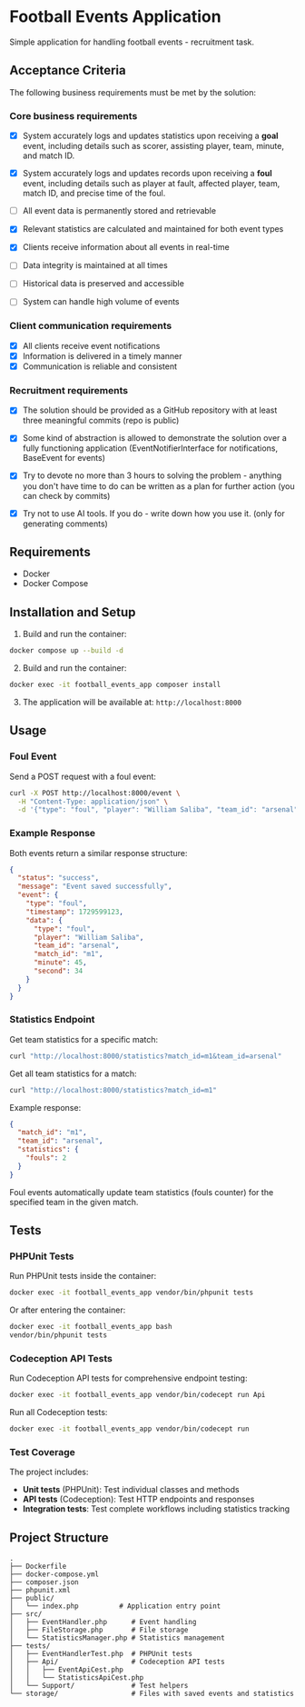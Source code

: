 # Football Events Application

Simple application for handling football events - recruitment task.

## Acceptance Criteria

The following business requirements must be met by the solution:

### Core business requirements
- [x] System accurately logs and updates statistics upon receiving a **goal** event, including details such as scorer, assisting player, team, minute, and match ID.
- [x] System accurately logs and updates records upon receiving a **foul** event, including details such as player at fault, affected player, team, match ID, and precise time of the foul.

- [ ] All event data is permanently stored and retrievable
- [x] Relevant statistics are calculated and maintained for both event types
- [x] Clients receive information about all events in real-time
- [ ] Data integrity is maintained at all times
- [ ] Historical data is preserved and accessible
- [ ] System can handle high volume of events

### Client communication requirements
- [x] All clients receive event notifications
- [x] Information is delivered in a timely manner
- [x] Communication is reliable and consistent

### Recruitment requirements
- [x] The solution should be provided as a GitHub repository with at least three meaningful commits (repo is public)
- [x] Some kind of abstraction is allowed to demonstrate the solution over a fully functioning application (EventNotifierInterface for notifications, BaseEvent for events)
- [x] Try to devote no more than 3 hours to solving the problem - anything you don't have time to do can be written as a plan for further action (you can check by commits)
- [x] Try not to use AI tools. If you do - write down how you use it. (only for generating comments)


## Requirements

- Docker
- Docker Compose

## Installation and Setup

1. Build and run the container:
```bash
docker compose up --build -d
```

2. Build and run the container:
```bash
docker exec -it football_events_app composer install
```

3. The application will be available at: `http://localhost:8000`

## Usage

### Foul Event

Send a POST request with a foul event:

```bash
curl -X POST http://localhost:8000/event \
  -H "Content-Type: application/json" \
  -d '{"type": "foul", "player": "William Saliba", "team_id": "arsenal", "match_id": "m1", "minute": 45, "second": 34}'
```

### Example Response

Both events return a similar response structure:

```json
{
  "status": "success",
  "message": "Event saved successfully",
  "event": {
    "type": "foul",
    "timestamp": 1729599123,
    "data": {
      "type": "foul",
      "player": "William Saliba",
      "team_id": "arsenal",
      "match_id": "m1",
      "minute": 45,
      "second": 34
    }
  }
}
```

### Statistics Endpoint

Get team statistics for a specific match:

```bash
curl "http://localhost:8000/statistics?match_id=m1&team_id=arsenal"
```

Get all team statistics for a match:

```bash
curl "http://localhost:8000/statistics?match_id=m1"
```

Example response:
```json
{
  "match_id": "m1",
  "team_id": "arsenal",
  "statistics": {
    "fouls": 2
  }
}
```

Foul events automatically update team statistics (fouls counter) for the specified team in the given match.

## Tests

### PHPUnit Tests

Run PHPUnit tests inside the container:

```bash
docker exec -it football_events_app vendor/bin/phpunit tests
```

Or after entering the container:
```bash
docker exec -it football_events_app bash
vendor/bin/phpunit tests
```

### Codeception API Tests

Run Codeception API tests for comprehensive endpoint testing:

```bash
docker exec -it football_events_app vendor/bin/codecept run Api
```

Run all Codeception tests:

```bash
docker exec -it football_events_app vendor/bin/codecept run
```

### Test Coverage

The project includes:
- **Unit tests** (PHPUnit): Test individual classes and methods
- **API tests** (Codeception): Test HTTP endpoints and responses
- **Integration tests**: Test complete workflows including statistics tracking

## Project Structure

```
.
├── Dockerfile
├── docker-compose.yml
├── composer.json
├── phpunit.xml
├── public/
│   └── index.php          # Application entry point
├── src/
│   ├── EventHandler.php      # Event handling
│   ├── FileStorage.php       # File storage
│   └── StatisticsManager.php # Statistics management
├── tests/
│   ├── EventHandlerTest.php  # PHPUnit tests
│   ├── Api/                  # Codeception API tests
│   │   ├── EventApiCest.php
│   │   └── StatisticsApiCest.php
│   └── Support/              # Test helpers
└── storage/                  # Files with saved events and statistics
```

